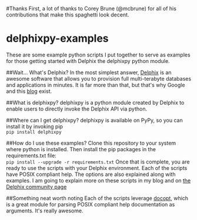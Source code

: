 #Thanks
First, a lot of thanks to Corey Brune (@mcbrune) for all of his contributions that make this spaghetti
look decent.

# delphixpy-examples
These are some example python scripts I put together to serve as examples for those getting started with Delphix the delphixpy python module.

##Wait... What's Delphix?
In the most simplest answer, [Delphix](http://www.delphix.com) is an awesome software that allows you to provision full multi-terabyte databases and applications in minutes. It is far more than that, but that's why Google and this [blog](adam.today) exist.

##What is delphixpy?
delphixpy is a python module created by Delphix to enable users to directly invoke the Delphix API via python. 

##Where can I get delphixpy?
delphixpy is available on PyPy, so you can install it by invoking pip<br>
`pip install delphixpy`

##How do I use these examples?
Clone this repository to your system where python is installed. Then install the pip packages in the requirements.txt file:<br>
`pip install --upgrade -r requirements.txt`
Once that is complete, you are ready to use the scripts with your Delphix environment. Each of the scripts have POSIX compliant help. The options are also explained along with examples. I am going to explain more on these scripts in my blog and on [the Delphix community page](https://community.delphix.com)

##Something neat worth noting
Each of the scripts leverage [docopt](https://github.com/docopt/docopt), which is a great module for parsing POSIX compliant help documentation as arguments. It's really awesome.
